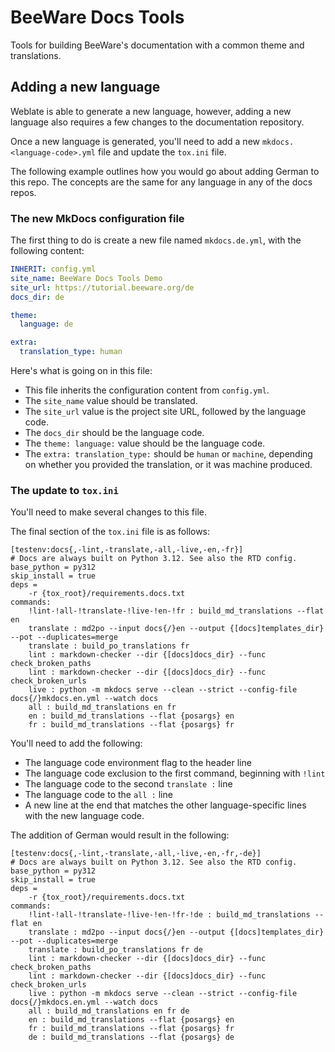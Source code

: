 # BeeWare Docs Tools

Tools for building BeeWare's documentation with a common theme and translations.

## Adding a new language

Weblate is able to generate a new language, however, adding a new language
also requires a few changes to the documentation repository.

Once a new language is generated, you'll need to add a new
`mkdocs.<language-code>.yml` file and update the `tox.ini` file.

The following example outlines how you would go about adding German to
this repo. The concepts are the same for any language in any of the docs
repos.

### The new MkDocs configuration file

The first thing to do is create a new file named `mkdocs.de.yml`, with the
following content:

```yaml
INHERIT: config.yml
site_name: BeeWare Docs Tools Demo
site_url: https://tutorial.beeware.org/de
docs_dir: de

theme:
  language: de

extra:
  translation_type: human
```

Here's what is going on in this file:

* This file inherits the configuration content from `config.yml`.
* The `site_name` value should be translated.
* The `site_url` value is the project site URL, followed by the language
  code.
* The `docs_dir` should be the language code.
* The `theme: language:` value should be the language code.
* The `extra: translation_type:` should be `human` or `machine`, depending
  on whether you provided the translation, or it was machine produced.

### The update to `tox.ini`

You'll need to make several changes to this file.

The final section of the `tox.ini` file is as follows:

```
[testenv:docs{,-lint,-translate,-all,-live,-en,-fr}]
# Docs are always built on Python 3.12. See also the RTD config.
base_python = py312
skip_install = true
deps =
    -r {tox_root}/requirements.docs.txt
commands:
    !lint-!all-!translate-!live-!en-!fr : build_md_translations --flat en
    translate : md2po --input docs{/}en --output {[docs]templates_dir} --pot --duplicates=merge
    translate : build_po_translations fr
    lint : markdown-checker --dir {[docs]docs_dir} --func check_broken_paths
    lint : markdown-checker --dir {[docs]docs_dir} --func check_broken_urls
    live : python -m mkdocs serve --clean --strict --config-file docs{/}mkdocs.en.yml --watch docs
    all : build_md_translations en fr
    en : build_md_translations --flat {posargs} en
    fr : build_md_translations --flat {posargs} fr
```

You'll need to add the following:

* The language code environment flag to the header line
* The language code exclusion to the first command, beginning with `!lint`
* The language code to the second `translate :` line
* The language code to the `all :` line
* A new line at the end that matches the other language-specific lines with the new language code.

The addition of German would result in the following:

```
[testenv:docs{,-lint,-translate,-all,-live,-en,-fr,-de}]
# Docs are always built on Python 3.12. See also the RTD config.
base_python = py312
skip_install = true
deps =
    -r {tox_root}/requirements.docs.txt
commands:
    !lint-!all-!translate-!live-!en-!fr-!de : build_md_translations --flat en
    translate : md2po --input docs{/}en --output {[docs]templates_dir} --pot --duplicates=merge
    translate : build_po_translations fr de
    lint : markdown-checker --dir {[docs]docs_dir} --func check_broken_paths
    lint : markdown-checker --dir {[docs]docs_dir} --func check_broken_urls
    live : python -m mkdocs serve --clean --strict --config-file docs{/}mkdocs.en.yml --watch docs
    all : build_md_translations en fr de
    en : build_md_translations --flat {posargs} en
    fr : build_md_translations --flat {posargs} fr
    de : build_md_translations --flat {posargs} de
```
